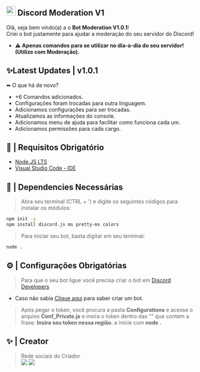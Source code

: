 ## <img src="https://cdn.jsdelivr.net/gh/devicons/devicon/icons/networkx/networkx-original.svg" width="25px"/>   Discord Moderation V1

Olá, seja bem vindo(a) a o **Bot Moderation V1.0.1**!
<br>Criei o bot justamente para ajudar a moderação do seu servidor do Discord!
- ⚠️ **Apenas comandos para se utilizar no dia-a-dia do seu servidor! (Utilize com Moderação).**

## ✨Latest Updates | v1.0.1
➥ O que há de novo?
- +6 Comandos adicionados.
- Configurações foram trocadas para outra linguagem.
- Adicionamos configurações para ser trocadas.
- Atualizamos as informações do console.
- Adicionamos menu de ajuda para facilitar como funciona cada um.
- Adicionamos permissões para cada cargo.

## 🚧 | Requisitos Obrigatório

- [Node.JS LTS](https://nodejs.org/en/download/) 
- [Visual Studio Code - IDE](https://code.visualstudio.com/download)

## 📝 | Dependencies Necessárias
> Abra seu terminal (CTRL + ') e digite os seguintes códigos para instalar os módulos:
```sh
npm init -y
npm install discord.js ms pretty-ms colors
```
> Para iniciar seu bot, basta digitar em seu terminal:
```sh
node .
```

## ⚙️ | Configurações Obrigatórias
> Para que o seu bot ligue você precisa criar o bot em [Discord Developers](https://discord.com/developers/applications)
- Caso não sabia [Clique aqui](https://www.youtube.com/watch?v=lfdmZQySTXE&pp=ygUtQ29tbyBjcmlhciB1bSBib3Qgbm8gZGlzY29yZCBkZXZlbG9wZXIgcG9ydGFs) para saber criar um bot.
> Após pegar o token, você procura a pasta **Configurations** e acesse o arquivo **Conf_Private.js** e insira o token dentro das "" que contem a frase: **__Insira seu token nessa região.__** e inicie com **node .**

## ✨ | Creator
> Rede sociais do Criador
<br><a href="https://instagram.com/vxctordev.go" target="_blank"><img loading="lazy" src="https://img.shields.io/badge/-Instagram-%23E4405F?style=for-the-badge&logo=instagram&logoColor=white" target="_blank"></a> <a href = "mailto:contato.vxctordev@gmail.com"><img loading="lazy" src="https://img.shields.io/badge/Gmail-D14836?style=for-the-badge&logo=gmail&logoColor=white" target="_blank"></a>

